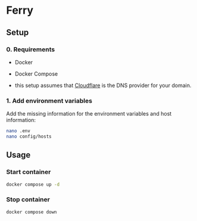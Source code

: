 # Ferry

## Setup

### 0. Requirements

- Docker
- Docker Compose

- this setup assumes that [Cloudflare](https://www.cloudflare.com/) is the DNS provider for your domain.

### 1. Add environment variables

Add the missing information for the environment variables and host information:

```bash
nano .env
nano config/hosts
```

## Usage

### Start container

```bash
docker compose up -d
````

### Stop container

```bash
docker compose down
```
